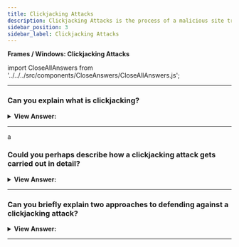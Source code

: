 ```yaml
---
title: Clickjacking Attacks
description: Clickjacking Attacks is the process of a malicious site trying to trick a user into clicking on a link that is on another site. This is done by embedding a link in the page of the user and then telling the user to click on that link.
sidebar_position: 3
sidebar_label: Clickjacking Attacks
---
```


**Frames / Windows: Clickjacking Attacks**

import CloseAllAnswers from '../../../src/components/CloseAnswers/CloseAllAnswers.js';

<CloseAllAnswers />

---

### Can you explain what is clickjacking?

<details>
  <summary><strong>View Answer:</strong></summary>
  <div>
  <div><strong>Interview Response:</strong> The “clickjacking” attack allows an evil page to click on a “victim site” on behalf of the visitor. Many sites were hacked this way, in the past, including Twitter, Facebook, Paypal, and other sites. They have all been fixed, of course.
    </div>
  </div>
</details>

---

a

### Could you perhaps describe how a clickjacking attack gets carried out in detail?

<details>
  <summary><strong>View Answer:</strong></summary>
  <div>
  <div><strong>Interview Response:</strong> The idea is quite simple. A visitor gets lured to an evil page. It does not matter how. The page has a harmless-looking link on it (like “get rich now” or “click here, very funny”). The malicious website places a transparent &#8249;iframe&#8250; with src from facebook.com above the link, so that the "Like" button is directly above it. Typically, this implementation gets accomplished using a z-index, and the visitor clicks the button instead of the link.
    </div><br />
  <div><strong className="codeExample">Code Example:</strong><br /><br />

  <div></div>

```html
<style>
  iframe {
    /* iframe from the victim site */
    width: 400px;
    height: 100px;
    position: absolute;
    top: 0;
    left: -20px;
    opacity: 0.5; /* in real opacity:0 */
    z-index: 1;
  }
</style>

<div>Click to get rich now:</div>

<!-- The url from the victim site -->
<iframe src="/clickjacking/facebook.html"></iframe>

<button>Click here!</button>

<div>...And you're cool (I'm a cool hacker actually)!</div>
```

  </div>
  </div>
</details>

---

### Can you briefly explain two approaches to defending against a clickjacking attack?

<details>
  <summary><strong>View Answer:</strong></summary>
  <div>
  <div><strong>Interview Response:</strong> The first, or naive, the option is a defensive measure, employing a piece of JavaScript code that prevents the website from being opened in a frame (so-called "framebusting"). If the window discovers it is not at the top, it immediately rises to the top. This approach is not a solid defense because there are several methods to circumvent it. The second approach is using the sandbox attribute to block navigation. One of the things restricted by the sandbox attribute is navigation. A sandboxed iframe may not change top.location. So, we can add the iframe with sandbox="allow-scripts allow-forms". That would relax the restrictions, permitting scripts and forms. But we omit allow-top-navigation so that changing top.location is forbidden. The recommended approach uses X-Frame-Options: SAMEORIGIN on pages (or whole websites) that does not intentionally get viewed inside frames.
    </div><br />
  <div><strong className="codeExample">Code Example:</strong> Frame Busting (Novice Approach: not recommended)<br /><br />

  <div></div>

```js
if (top != window) {
  top.location = window.location;
}
```

  </div><br />
  <div><strong className="codeExample">Code Example:</strong> Sandbox Attribute (Testing Approach: should not be used in production)
<br /><br />

  <div></div>

```js
<iframe sandbox='allow-scripts allow-forms' src='facebook.html'></iframe>
```

  </div>
  </div>
</details>

---
